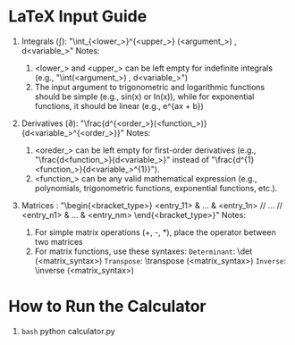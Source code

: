 # LaTeX Input Guide

1. Integrals (∫): "\int_{<lower_>}^{<upper_>} (<argument_>) \, d<variable_>" 
    Notes:
    1. <lower_> and <upper_> can be left empty for indefinite integrals 
        (e.g., "\int(<argument_>) \, d<variable_>")
    2. The input argument to trigonometric and logarithmic functions should be simple (e.g., sin(x) or ln(x)), 
        while for exponential functions, it should be linear (e.g., e^{ax + b})

2. Derivatives (∂): "\frac{d^{<order_>}(<function_>)}{d<variable_>^{<order_>}}"
    Notes:
    1. <oreder_> can be left empty for first-order derivatives 
        (e.g., "\frac{d<function_>}{d<variable_>}" instead of "\frac{d^{1}<function_>}{d<variable_>^{1}}").
    2. <function_> can be any valid mathematical expression
        (e.g., polynomials, trigonometric functions, exponential functions, etc.).

3. Matrices : "\begin{<bracket_type>} <entry_11> & ... & <entry_1n> // ... // <entry_n1> & ... & <entry_nm> \end{<bracket_type>}"
    Notes:
    1. For simple matrix operations (+, -, *), place the operator between two matrices
    2. For matrix functions, use these syntaxes:
        `Determinant`: \det (<matrix_syntax>)
        `Transpose`: \transpose (<matrix_syntax>)
        `Inverse`: \inverse (<matrix_syntax>)
 

# How to Run the Calculator

1. `bash`
   python calculator.py